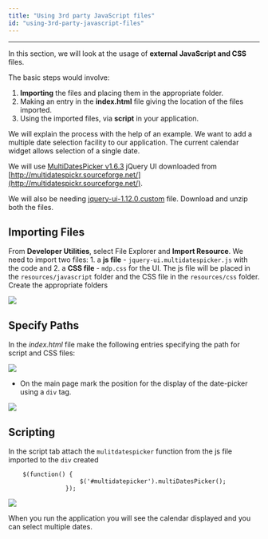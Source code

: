 ```yaml
---
title: "Using 3rd party JavaScript files"
id: "using-3rd-party-javascript-files"
---
```

---

In this section, we will look at the usage of **external JavaScript and CSS** files. 

The basic steps would involve:

1. **Importing** the files and placing them in the appropriate folder.
2. Making an entry in the **index.html** file giving the location of the files imported.
3. Using the imported files, via **script** in your application.

We will explain the process with the help of an example. We want to add a multiple date selection facility to our application. The current calendar widget allows selection of a single date. 

We will use [MultiDatesPicker v1.6.3](/learn/assets/MultiDatesPicker-v1.6.3.zip) jQuery UI downloaded from [http://multidatespickr.sourceforge.net/](http://multidatespickr.sourceforge.net/). 

We will also be needing [jquery-ui-1.12.0.custom](/learn/assets/jquery-ui-1.12.0.custom.zip) file. Download and unzip both the files. 

## Importing Files 

From **Developer Utilities**, select File Explorer and **Import Resource**. We need to import two files:
    1. a **js file** - `jquery-ui.multidatespicker.js` with the code and
    2. a **CSS file** - `mdp.css` for the UI. The js file will be placed in the `resources/javascript` folder and the CSS file in the `resources/css` folder. Create the appropriate folders 
    
[![](/learn/assets/js_import.png)](/learn/assets/js_import.png)

## Specify Paths

In the _index.html_ file make the following entries specifying the path for script and CSS files:
    
[![](/learn/assets/js_index.png)](/learn/assets/js_index.png)

- On the main page mark the position for the display of the date-picker using a `div` tag.
    
[![](/learn/assets/js_markup.png)](/learn/assets/js_markup.png) 

## Scripting

In the script tab attach the `mulitdatespicker` function from the js file imported to the `div` created

```    
    $(function() {
                    $('#multidatepicker').multiDatesPicker();
                });
```    

[![](/learn/assets/js_script.png)](/learn/assets/js_script.png)

When you run the application you will see the calendar displayed and you can select multiple dates.

